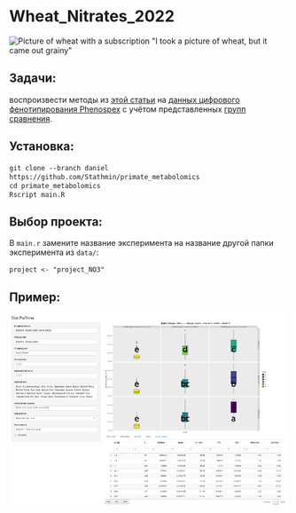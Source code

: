 # Wheat_Nitrates_2022
![Picture of wheat with a subscription "I took a picture of wheat, but it came out grainy" ](https://user-images.githubusercontent.com/55657873/229556499-a82053e9-7247-4642-9f5d-9ccd11e9f611.png)


## Задачи:
воспроизвести методы из [этой статьи](https://www.sciencedirect.com/science/article/pii/S0168945223000730) на [данных цифрового фенотипирования Phenospex](data/project_NO3/2022-03-24-Wheat_NO3_#1(b3-6)_20220426_data.zip) с учётом представленных [групп сравнения](data/project_NO3/groups.xlsx).

## Установка:
```{bash}
git clone --branch daniel https://github.com/Stathmin/primate_metabolomics
cd primate_metabolomics
Rscript main.R
```

## Выбор проекта:
В `main.r` замените название эксперимента на название другой папки эксперимента из `data/`:
```{r}
project <- "project_NO3"
```

## Пример:
![красивый график shiny](src/screenshot.png)
